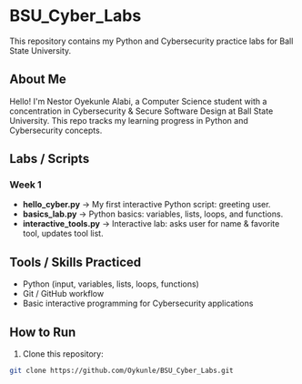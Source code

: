 # BSU_Cyber_Labs

This repository contains my Python and Cybersecurity practice labs for Ball State University.

## About Me
Hello! I'm Nestor Oyekunle Alabi, a Computer Science student with a concentration in Cybersecurity & Secure Software Design at Ball State University. This repo tracks my learning progress in Python and Cybersecurity concepts.

## Labs / Scripts

### Week 1
- **hello_cyber.py** → My first interactive Python script: greeting user.
- **basics_lab.py** → Python basics: variables, lists, loops, and functions.
- **interactive_tools.py** → Interactive lab: asks user for name & favorite tool, updates tool list.

## Tools / Skills Practiced
- Python (input, variables, lists, loops, functions)
- Git / GitHub workflow
- Basic interactive programming for Cybersecurity applications

## How to Run
1. Clone this repository:  
```bash
git clone https://github.com/Oykunle/BSU_Cyber_Labs.git